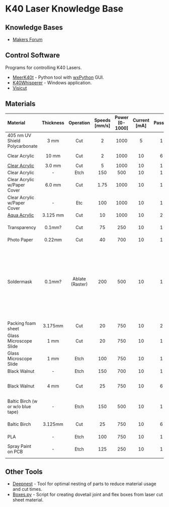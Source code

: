 # K40 Laser Knowledge Base

## Knowledge Bases

* [Makers Forum](https://forum.makerforums.info/t/new-to-k40-start-here/79751)

## Control Software

Programs for controlling K40 Lasers.

* [MeerK40t](https://github.com/meerk40t/meerk40t/wiki) - Python tool with [wxPython](https://www.wxpython.org/) GUI.
* [K40Whisperer](https://www.scorchworks.com/K40whisperer/k40whisperer.html) - Windows application.
* [Visicut](https://visicut.org/)

## Materials

| Material | Thickness | Operation | Speeds [mm/s] | Power [0-1000] | Current [mA] | Passes | Kerf [mm] | Notes |
| :--- | :---: | :---: | :---: | :---: | :---: | :---: | :---: |:--- |
| 405 nm UV Shield Polycarbonate | 3 mm   | Cut    |   2 | 1000 |   5  | 1 | | |
| Clear Acrylic                  | 10 mm  | Cut    |   2 | 1000 | 10   | 6 | 0.35 | 2.5 mm per pass |
| [Clear Acrylic](https://www.amazon.com/dp/B0BYSBDTWL?th=1) |  3.0 mm | Cut   | 5 |  1000 | 10 | 1 | 0.075 | | 
| Clear Acrylic                  |  -     | Etch   | 150  |   500 | 10   | 1 | | Air assist| 
| Clear Acrylic w/Paper Cover    |  6.0 mm | Cut   | 1.75 |  1000 | 10 | 1 | 0.075 | Air assist|
| Clear Acrylic w/Paper Cover    |  -      | Etc   | 100  |  1000 | 10   | 1 | | Air assist| 
| [Aqua Acrylic](https://www.amazon.com/dp/B0D7CBBSMN?th=1) |  3.125 mm | Cut   | 10 |  1000 | 10 | 2 | 0.1 | Air assist|
| Transparency                   | 0.1mm? | Cut    |  75 |  250 | 10   | 1 | | Air Assist<br>Raster @ 600 DPI |
| Photo Paper                    | 0.22mm | Cut    |  40 |  700 | 10   | 1 | 0.05 | |
| Soldermask                     | 0.1mm? | Ablate<br>(Raster) | 200 | 500 | 10   | 1 | | Silkscreen applied <br><img src="images/pcb-soldermask-ablate.png" width="100" height="200">|
| Packing foam sheet             | 3.175mm| Cut    |  20 |  750 | 10   | 2 | | |
| Glass Microscope Slide         | 1 mm   | Cut    |  20 |  750 | 10   | 1 | | |
| Glass Microscope Slide         | 1 mm   | Etch   | 100 |  750 | 10   | 1 | | |
| Black Walnut                   |  -     | Etch   | 150 |  700 | 10   | 1 | | |
| Black Walnut                   | 4 mm   | Cut    |  25 |  750 | 10   | 6 | 0.12 | 0.75 mm per pass. No flames. |
| Baltic Birch (w or w/o blue tape) |  -     | Etch   | 150 |  500 | 10   | 1 | | Air assist.|
| Baltic Birch                   | 3.125mm| Cut    |  25 |  750 | 10   | 6| 0.05 | No flames. Air assist|
| PLA                            |  -     | Etch   | 100 |  750 | 10   | 1 | | |
| Spray Paint on PCB             |  -     | Etch   | 125 |  250 | 10   | 1 | | Matte dark green|

## Other Tools

* [Deepnest](https://deepnest.io/) - Tool for optimal nesting of parts to reduce material usage and cut times.
* [Boxes.py](https://boxes.hackerspace-bamberg.de/) - Script for creating dovetail joint and flex boxes from laser cut sheet material. 
 
